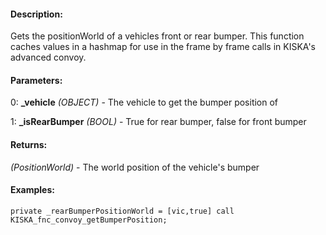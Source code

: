 #### Description:
Gets the positionWorld of a vehicles front or rear bumper. This function caches values in a hashmap for use in the frame by frame calls in KISKA's advanced convoy.

#### Parameters:
0: **_vehicle** *(OBJECT)* - The vehicle to get the bumper position of

1: **_isRearBumper** *(BOOL)* - True for rear bumper, false for front bumper

#### Returns:
*(PositionWorld)* - The world position of the vehicle's bumper

#### Examples:
```sqf
private _rearBumperPositionWorld = [vic,true] call KISKA_fnc_convoy_getBumperPosition;
```


